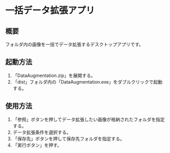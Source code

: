 <h1>一括データ拡張アプリ</h1>
<h2>概要</h2>
<p>フォルダ内の画像を一括でデータ拡張するデスクトップアプリです。</p>
<h2>起動方法</h2>
<ol>
  <li>「DataAugmentation.zip」を展開する。</li>
  <li>「dist」フォルダ内の「DataAugmentation.exe」をダブルクリックで起動する。</li>
</ol>
<h2>使用方法</h2>
<ol>
  <li>「参照」ボタンを押してデータ拡張したい画像が格納されたフォルダを指定する。</ii>
  <li>データ拡張条件を選択する。</li>
  <li>「保存先」ボタンを押して保存先フォルダを指定する。</li>
  <li>「実行ボタン」を押す。</li>
</ol>
